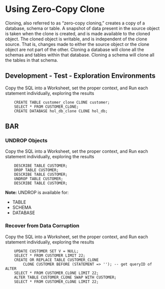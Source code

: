 # Using Zero-Copy Clone

Cloning, also referred to as “zero-copy cloning,” creates a copy of a database, schema or table. A snapshot of data present in the source object is taken when the clone is created, and is made available to the cloned object. The cloned object is writable, and is independent of the clone source. That is, changes made to either the source object or the clone object are not part of the other. Cloning a database will clone all the schemas and tables within that database. Cloning a schema will clone all the tables in that schema. 

## Development - Test - Exploration Environments

Copy the SQL into a Worksheet, set the proper context, and Run each statement individually, exploring the results
```
    CREATE TABLE customer_clone CLONE customer;
    SELECT * FROM CUSTOMER_CLONE; 
    CREATE DATABASE hol_db_clone CLONE hol_db;
```
## BAR

### UNDROP Objects
Copy the SQL into a Worksheet, set the proper context, and Run each statement individually, exploring the results
```
    DESCRIBE TABLE CUSTOMER;
    DROP TABLE CUSTOMER;
    DESCRIBE TABLE CUSTOMER;
    UNDROP TABLE CUSTOMER;
    DESCRIBE TABLE CUSTOMER;
```
**Note:**  UNDROP is available for:
- TABLE
- SCHEMA
- DATABASE

### Recover from Data Corruption
Copy the SQL into a Worksheet, set the proper context, and Run each statement individually, exploring the results
```
    UPDATE CUSTOMER SET V = NULL;
    SELECT * FROM CUSTOMER LIMIT 22;
    CREATE OR REPLACE TABLE CUSTOMER_CLONE 
        CLONE CUSTOMER BEFORE (STATEMENT => ''); -- get queryID of ALTER
    SELECT * FROM CUSTOMER_CLONE LIMIT 22;
    ALTER TABLE CUSTOMER_CLONE SWAP WITH CUSTOMER;
    SELECT * FROM CUSTOMER_CLONE LIMIT 22;
```
